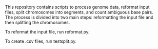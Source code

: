 
This repository contains scripts to process genome data, reformat input files, split chromosomes into segments, and count ambiguous base pairs. The process is divided into two main steps: reformatting the input file and then splitting the chromosomes.

To reformat the input file, run reformat.py.

To create .csv files, run testsplit.py.
